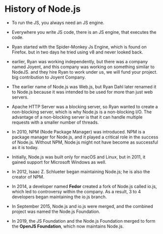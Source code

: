 # History of Node.js

- To run the JS, you always need an JS engine.
  
- Everywhere you write JS code, there is an JS engine, that executes the code.

- Ryan started with the Spider-Monkey Js Engine, which is found on Firefox. but in two days he tried using v8 and never looked back.

- earlier, Ryan was working independently, but there was a company named Joyent, and this company was working on something similar to NodeJS. and they hire Ryan to work under us, we will fund your project. big contribution to Joyent Company.

- The earlier name of Node.js was Web.js, but Ryan Dahl later renamed it to Node.js because it was intended to be used for more than just web servers.

- Apache HTTP Server was a blocking server, so Ryan wanted to create a non-blocking server, which is why Node.js is a non-blocking I/O. The advantage of a non-blocking server is that it can handle multiple requests with a smaller number of threads.
  
- In 2010, NPM (Node Package Manager) was introduced. NPM is a package manager for Node.js, and it played a critical role in the success of Node.js. Without NPM, Node.js might not have become as successful as it is today. 

- Initially, Node.js was built only for macOS and Linux, but in 2011, it gained support for Microsoft Windows as well.

- In 2012, Isaac Z. Schlueter began maintaining Node.js; he is also the creator of NPM.

- In 2014, a developer named **Fedor** created a fork of Node.js called io.js, which led to controversy within the company. As a result, 3 to 4 developers began maintaining the io.js branch.

- In September 2015, Node.js and io.js were merged, and the combined project was named the Node.js Foundation.

- In 2019, the JS Foundation and the Node.js Foundation merged to form the **OpenJS Foundation**, which now maintains Node.js.